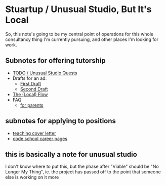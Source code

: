 # Stuartup / Unusual Studio, But It's Local

So, this note's going to be my central point of operations for this whole consultancy thing I'm currently pursuing, and other places I'm looking for work.

## Subnotes for offering tutorship

- [TODO / Unusual Studio Quests][USQ]
- Drafts for an ad:
  - [First Draft][]
  - [Second Draft][]
- [The (Local) Flow][The Flow]
- FAQ
  - [for parents][teach kid]

[First Draft]: 652e9a01-e70e-42a7-9a41-94ac51fc4dc6.md
[Second Draft]: 229e0ceb-dd9e-4c3f-9858-2a9a68f52844.md
[The Flow]: 57eead81-8631-4e88-8979-d65ea8b12028.md
[USQ]: 21528cfb-1ac3-4428-86df-86bb77154a23.md
[teach kid]: 0bc52037-90ec-483c-977e-f846e2d2e54f.md

## subnotes for applying to positions

- [teaching cover letter][tcl]
- [code school career pages][schools]

[tcl]: 50cf2c0e-a916-4ed9-9299-1181e02678bb.md
[schools]: bafe7c70-3e5d-4647-8c28-9275d369a585.md

## this is basically a note for unusual studio

I don't know where to put this, but the phase after "Viable" should be "No Longer My Thing", ie. the project has passed off to the point that someone else is working on it more
